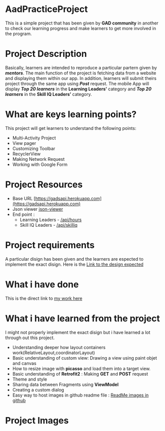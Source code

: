 # AadPracticeProject
This is a simple project that has been given by **GAD community** in another to check our learning progress and make learners to get more involved in the program.

# Project Description
Basically, learners are intended to reproduce a particular partern given by ***mentors***.
The main function of the project is fetching data from a website and displaying them within our app.
In addition, learners will submit theirs project through the same app using ***Post*** request.
The mobile App will display ***Top 20 learners*** in the **Learning Leaders’** category and ***Top 20 learners*** in the <b>Skill IQ Leaders’</b> category.

# What are keys learning points?
 This project will get learners to understand the following points:
- Multi-Activity Project <br/>
- View pager<br/>
- Customizing Toolbar<br/>
- RecyclerView<br/>
- Making Network Request<br/>
- Working with Google Form<br/> 

# Project Resources
- Base URL [https://gadsapi.herokuapp.com](https://gadsapi.herokuapp.com)
- Json viewer [json-viewer](https://chrome.google.com/webstore/detail/json-viewer/gbmdgpbipfallnflgajpaliibnhdgobh?utm_source=chrome-ntp-icon )
- End point :
  * Learning Leaders - [/api/hours]( )
  * Skill IQ Leaders - [ /api/skilliq]( )
  
# Project requirements
A particular disign has been  given and the learners are espected to implement the exact disign.
Here is the [Link to the design expected](https://drive.google.com/drive/folders/1l-huMnFzu0Lh_olBCzHgovsUCwbKouMb?usp=sharing)

# What i have done

This is the direct link to [my work here](https://drive.google.com/drive/folders/1dAz51LvJCleCYJ4OSTKxHkWObf69ne7Q?usp=sharing)

# What i have learned from the project

 I might not properly implement the exact disign but i have learned a lot through out this project.
 - Understanding deeper how layout containers work(RelativeLayout,coordinatorLayout)
 - Basic understanding of custom view: Drawing a view using paint objet and canvas
 - How to resize image with **picasso** and load them into a target view.
 - Basic understanding of **Retrofit2** : Making **GET** and **POST** request
 - Theme and style
 - Sharing data between Fragments using **ViewModel**
 - Creating a custom dialog
 - Easy way to host images in github readme file : [ReadMe images in github](https://www.youtube.com/watch?reload=9&v=nvPOUdz5PL4&ab_channel=ComicBookNewswithDanShahin)
 
 # Project Images

